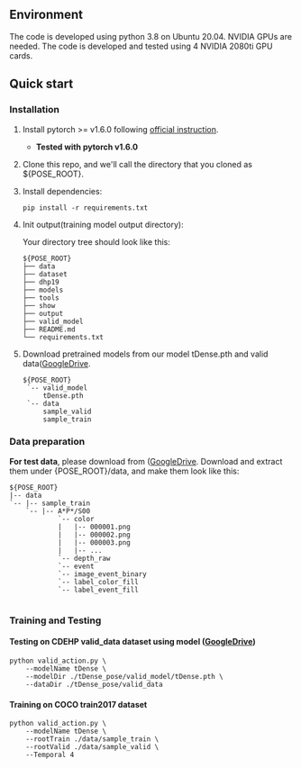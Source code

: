 ## Environment
The code is developed using python 3.8 on Ubuntu 20.04. NVIDIA GPUs are needed. The code is developed and tested using 4 NVIDIA 2080ti GPU cards. 

## Quick start
### Installation
1. Install pytorch >= v1.6.0 following [official instruction](https://pytorch.org/).  
   - **Tested with pytorch v1.6.0**
2. Clone this repo, and we'll call the directory that you cloned as ${POSE_ROOT}.
3. Install dependencies:
   ```
   pip install -r requirements.txt
   ```
4. Init output(training model output directory):

   Your directory tree should look like this:

   ```
   ${POSE_ROOT}
   ├── data
   ├── dataset
   ├── dhp19
   ├── models
   ├── tools
   ├── show
   ├── output
   ├── valid_model 
   ├── README.md
   └── requirements.txt
   ```

7. Download pretrained models from our model tDense.pth and valid data([GoogleDrive](https://drive.google.com/drive/folders/1rfaQ4h2xJx8wlbnXTl5-VCzE5iQpCtN9?usp=sharing).
   ```
   ${POSE_ROOT}
    `-- valid_model
        tDense.pth
    `-- data
        sample_valid
        sample_train
   ```
   
### Data preparation

**For test data**, please download from ([GoogleDrive](https://drive.google.com/drive/folders/1rfaQ4h2xJx8wlbnXTl5-VCzE5iQpCtN9?usp=sharing).
Download and extract them under {POSE_ROOT}/data, and make them look like this:
```
${POSE_ROOT}
|-- data
`-- |-- sample_train
    `-- |-- A*P*/S00
            `-- color
            |   |-- 000001.png
            |   |-- 000002.png
            |   |-- 000003.png
            |   |-- ... 
            `-- depth_raw
            `-- event
            `-- image_event_binary
            `-- label_color_fill
            `-- label_event_fill
            
```

### Training and Testing

#### Testing on CDEHP valid_data dataset using model ([GoogleDrive](https://drive.google.com/drive/folders/1rfaQ4h2xJx8wlbnXTl5-VCzE5iQpCtN9?usp=sharing))
 

```
python valid_action.py \
    --modelName tDense \
    --modelDir ./tDense_pose/valid_model/tDense.pth \
    --dataDir ./tDense_pose/valid_data
```

#### Training on COCO train2017 dataset

```
python valid_action.py \
    --modelName tDense \
    --rootTrain ./data/sample_train \
    --rootValid ./data/sample_valid \
    --Temporal 4
```
